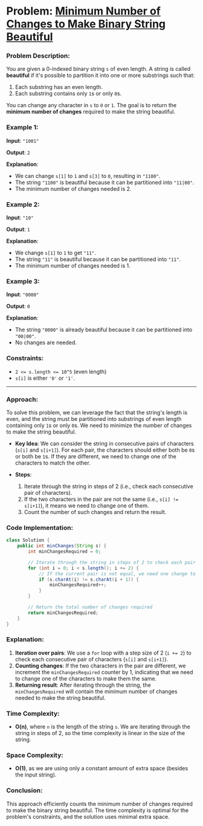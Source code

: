 # Problem: [Minimum Number of Changes to Make Binary String Beautiful](https://leetcode.com/problems/minimum-number-of-changes-to-make-binary-string-beautiful/description/?envType=daily-question&envId=2024-11-05)

### Problem Description:
You are given a 0-indexed binary string `s` of even length. A string is called **beautiful** if it's possible to partition it into one or more substrings such that:

1. Each substring has an even length.
2. Each substring contains only `1`s or only `0`s.

You can change any character in `s` to `0` or `1`. The goal is to return the **minimum number of changes** required to make the string beautiful.

### Example 1:

**Input**: `"1001"`

**Output**: `2`

**Explanation**:
- We can change `s[1]` to `1` and `s[3]` to `0`, resulting in `"1100"`.
- The string `"1100"` is beautiful because it can be partitioned into `"11|00"`.
- The minimum number of changes needed is 2.

### Example 2:

**Input**: `"10"`

**Output**: `1`

**Explanation**:
- We change `s[1]` to `1` to get `"11"`.
- The string `"11"` is beautiful because it can be partitioned into `"11"`.
- The minimum number of changes needed is 1.

### Example 3:

**Input**: `"0000"`

**Output**: `0`

**Explanation**:
- The string `"0000"` is already beautiful because it can be partitioned into `"00|00"`.
- No changes are needed.

### Constraints:
- `2 <= s.length <= 10^5` (even length)
- `s[i]` is either `'0'` or `'1'`.

---

### Approach:

To solve this problem, we can leverage the fact that the string's length is even, and the string must be partitioned into substrings of even length containing only `1`s or only `0`s. We need to minimize the number of changes to make the string beautiful.

- **Key Idea**: We can consider the string in consecutive pairs of characters (`s[i]` and `s[i+1]`). For each pair, the characters should either both be `0`s or both be `1`s. If they are different, we need to change one of the characters to match the other.
  
- **Steps**:
  1. Iterate through the string in steps of 2 (i.e., check each consecutive pair of characters).
  2. If the two characters in the pair are not the same (i.e., `s[i] != s[i+1]`), it means we need to change one of them.
  3. Count the number of such changes and return the result.

### Code Implementation:

```java
class Solution {
    public int minChanges(String s) {
        int minChangesRequired = 0;

        // Iterate through the string in steps of 2 to check each pair of characters
        for (int i = 0; i < s.length(); i += 2) {
            // If the current pair is not equal, we need one change to make them equal
            if (s.charAt(i) != s.charAt(i + 1)) {
                minChangesRequired++;
            }
        }

        // Return the total number of changes required
        return minChangesRequired;
    }
}
```

### Explanation:

1. **Iteration over pairs**: We use a `for` loop with a step size of 2 (`i += 2`) to check each consecutive pair of characters (`s[i]` and `s[i+1]`).
2. **Counting changes**: If the two characters in the pair are different, we increment the `minChangesRequired` counter by 1, indicating that we need to change one of the characters to make them the same.
3. **Returning result**: After iterating through the string, the `minChangesRequired` will contain the minimum number of changes needed to make the string beautiful.

### Time Complexity:
- **O(n)**, where `n` is the length of the string `s`. We are iterating through the string in steps of 2, so the time complexity is linear in the size of the string.

### Space Complexity:
- **O(1)**, as we are using only a constant amount of extra space (besides the input string).

### Conclusion:
This approach efficiently counts the minimum number of changes required to make the binary string beautiful. The time complexity is optimal for the problem's constraints, and the solution uses minimal extra space.
